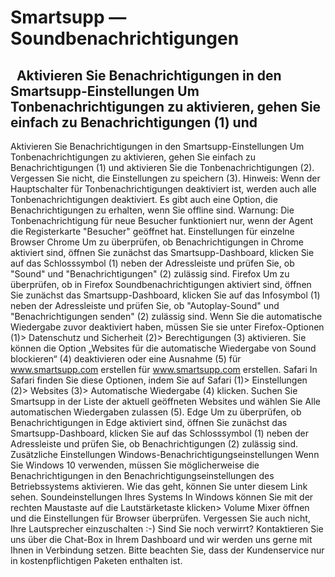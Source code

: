 # Smartsupp — Soundbenachrichtigungen
##   Aktivieren Sie Benachrichtigungen in den Smartsupp-Einstellungen Um Tonbenachrichtigungen zu aktivieren, gehen Sie einfach zu Benachrichtigungen (1) und 
Aktivieren Sie Benachrichtigungen in den Smartsupp-Einstellungen
Um Tonbenachrichtigungen zu aktivieren, gehen Sie einfach zu Benachrichtigungen (1) und aktivieren Sie die Tonbenachrichtigungen (2). Vergessen Sie nicht, die Einstellungen zu speichern (3).
Hinweis: Wenn der Hauptschalter für Tonbenachrichtigungen deaktiviert ist, werden auch alle Tonbenachrichtigungen deaktiviert.
Es gibt auch eine Option, die Benachrichtigungen zu erhalten, wenn Sie offline sind.
Warnung: Die Tonbenachrichtigung für neue Besucher funktioniert nur, wenn der Agent die Registerkarte "Besucher" geöffnet hat.
Einstellungen für einzelne Browser
Chrome
Um zu überprüfen, ob Benachrichtigungen in Chrome aktiviert sind, öffnen Sie zunächst das Smartsupp-Dashboard, klicken Sie auf das Schlosssymbol (1) neben der Adressleiste und prüfen Sie, ob "Sound" und "Benachrichtigungen" (2) zulässig sind.
Firefox
Um zu überprüfen, ob in Firefox Soundbenachrichtigungen aktiviert sind, öffnen Sie zunächst das Smartsupp-Dashboard, klicken Sie auf das Infosymbol (1) neben der Adressleiste und prüfen Sie, ob "Autoplay-Sound" und "Benachrichtigungen senden" (2) zulässig sind.
Wenn Sie die automatische Wiedergabe zuvor deaktiviert haben, müssen Sie sie unter Firefox-Optionen (1)> Datenschutz und Sicherheit (2)> Berechtigungen (3) aktivieren. Sie können die Option „Websites für die automatische Wiedergabe von Sound blockieren“ (4) deaktivieren oder eine Ausnahme (5) für www.smartsupp.com erstellen für www.smartsupp.com erstellen.
Safari
In Safari finden Sie diese Optionen, indem Sie auf Safari (1)> Einstellungen (2)> Websites (3)> Automatische Wiedergabe (4) klicken. Suchen Sie Smartsupp in der Liste der aktuell geöffneten Websites und wählen Sie Alle automatischen Wiedergaben zulassen (5).
Edge
Um zu überprüfen, ob Benachrichtigungen in Edge aktiviert sind, öffnen Sie zunächst das Smartsupp-Dashboard, klicken Sie auf das Schlosssymbol (1) neben der Adressleiste und prüfen Sie, ob Benachrichtigungen (2) zulässig sind.
Zusätzliche Einstellungen
Windows-Benachrichtigungseinstellungen
Wenn Sie Windows 10 verwenden, müssen Sie möglicherweise die Benachrichtigungen in den Benachrichtigungseinstellungen des Betriebssystems aktivieren. Wie das geht, können Sie unter diesem Link sehen.
Soundeinstellungen Ihres Systems
In Windows können Sie mit der rechten Maustaste auf die Lautstärketaste klicken> Volume Mixer öffnen und die Einstellungen für Browser überprüfen. Vergessen Sie auch nicht, Ihre Lautsprecher einzuschalten :-)
Sind Sie noch verwirrt? Kontaktieren Sie uns über die Chat-Box in Ihrem Dashboard und wir werden uns gerne mit Ihnen in Verbindung setzen. Bitte beachten Sie, dass der Kundenservice nur in kostenpflichtigen Paketen enthalten ist.

